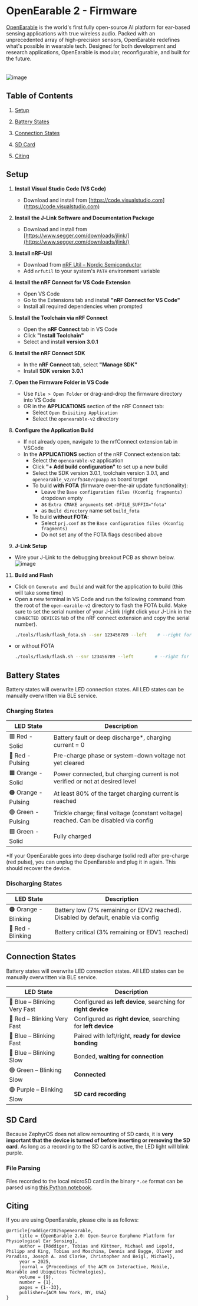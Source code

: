 # OpenEarable 2 - Firmware

[OpenEarable](openearable.com) is the world's first fully open-source AI platform for ear-based sensing applications with true wireless audio. Packed with an unprecedented array of high-precision sensors, OpenEarable redefines what's possible in wearable tech. Designed for both development and research applications, OpenEarable is modular, reconfigurable, and built for the future.
<br/><br/><br/>
![image](https://github.com/user-attachments/assets/8cb55571-c6bc-4f51-b2ae-628f7be3661c)

## Table of Contents

1. [Setup](#setup)

2. [Battery States](#battery-states)

3. [Connection States](#connection-states)  

4. [SD Card](#sd-card)
   
5. [Citing](#citing)


## Setup
1. **Install Visual Studio Code (VS Code)**  
   - Download and install from [https://code.visualstudio.com](https://code.visualstudio.com)

2. **Install the J‑Link Software and Documentation Package**
   - Download and install from [https://www.segger.com/downloads/jlink/](https://www.segger.com/downloads/jlink/)
     
3. **Install nRF-Util**  
   - Download from [nRF Util – Nordic Semiconductor](https://www.nordicsemi.com/Products/Development-tools/nRF-Util)  
   - Add `nrfutil` to your system's `PATH` environment variable

4. **Install the nRF Connect for VS Code Extension**  
   - Open VS Code  
   - Go to the Extensions tab and install **"nRF Connect for VS Code"**  
   - Install all required dependencies when prompted

5. **Install the Toolchain via nRF Connect**  
   - Open the **nRF Connect** tab in VS Code  
   - Click **"Install Toolchain"**  
   - Select and install **version 3.0.1**

6. **Install the nRF Connect SDK**  
   - In the **nRF Connect** tab, select **"Manage SDK"**  
   - Install **SDK version 3.0.1**

7. **Open the Firmware Folder in VS Code**  
   - Use `File > Open Folder` or drag-and-drop the firmware directory into VS Code
   - OR in the **APPLICATIONS** section of the nRF Connect tab:
     - Select `Open Exisiting Application`
     - Select the `openearable-v2` directory

8. **Configure the Application Build**
   - If not already open, navigate to the nrfConnect extension tab in VSCode
   - In the **APPLICATIONS** section of the nRF Connect extension tab:  
     - Select the `openearable-v2` application  
     - Click **"+ Add build configuration"** to set up a new build
     - Select the SDK version 3.0.1, toolchain version 3.0.1, and `openearable_v2/nrf5340/cpuapp` as board target
     - To build **with FOTA** (firmware over-the-air update functionality):
       - Leave the `Base configuration files (Kconfig fragments)` dropdown empty
       - as `Extra CMAKE arguments` set `-DFILE_SUFFIX="fota"`
       - as `Build directory` name set `build_fota`
     -  To build **without FOTA**:
        - Select `prj.conf` as the `Base configuration files (Kconfig fragments)`
        - Do not set any of the FOTA flags described above
    
10. **J-Link Setup**
   - Wire your J-Link to the debugging breakout PCB as shown below.
     ![image](https://github.com/user-attachments/assets/2eeec41e-6be1-4a4f-b986-7d9a07b0f8e5)


11. **Build and Flash**
   - Click on `Generate and Build` and wait for the application to build (this will take some time)
   - Open a new terminal in VS Code and run the following command from the root of the `open-earable-v2` directory to flash the FOTA build. Make sure to set the serial number of your J-Link (right click your J-Link in the `CONNECTED DEVICES` tab of the nRF connect extension and copy the serial number).
     ```bash
     ./tools/flash/flash_fota.sh --snr 123456789 --left    # --right for the right ear device, or no flag to retain left/right bonding
     ```
   - or without FOTA
     ```bash
     ./tools/flash/flash.sh --snr 123456789 --left        # --right for the right ear device, or no flag to retain left/right bonding
     ```



## Battery States
Battery states will overwrite LED connection states. All LED states can be manually overwritten via BLE service.

### Charging States

| LED State         | Description                                                                 |
|------------------|-----------------------------------------------------------------------------|
| 🟥 Red - Solid      | Battery fault or deep discharge*, charging current = 0                       |
| 🔴 Red - Pulsing    | Pre-charge phase or system-down voltage not yet cleared                     |
| 🟧 Orange - Solid   | Power connected, but charging current is not verified or not at desired level |
| 🟠 Orange - Pulsing | At least 80% of the target charging current is reached                      |
| 🟢 Green - Pulsing  | Trickle charge; final voltage (constant voltage) reached. Can be disabled via config |
| 🟩 Green - Solid    | Fully charged                                                               |

*If your OpenEarable goes into deep discharge (solid red) after pre-charge (red pulse), you can unplug the OpenEarable and plug it in again. This should recover the device.


### Discharging States

| LED State           | Description                                                              |
|--------------------|--------------------------------------------------------------------------|
| 🟠 Orange - Blinking | Battery low (7% remaining or EDV2 reached). Disabled by default, enable via config |
| 🔴 Red - Blinking      | Battery critical (3% remaining or EDV1 reached)                          |


## Connection States
Battery states will overwrite LED connection states. All LED states can be manually overwritten via BLE service.

| LED State                           | Description                                                                 |
|-------------------------------------|-----------------------------------------------------------------------------|
| 🔵 Blue – Blinking Very Fast        | Configured as **left device**, searching for **right device**               |
| 🔴 Red – Blinking Very Fast         | Configured as **right device**, searching for **left device**               |
| 🔵 Blue – Blinking Fast             | Paired with left/right, **ready for device bonding**                        |
| 🔵 Blue – Blinking Slow             | Bonded, **waiting for connection**                                          |
| 🟢 Green – Blinking Slow            | **Connected**                                                               |
| 🟣 Purple – Blinking Slow           | **SD card recording**                                                       |

## SD Card
Because ZephyrOS does not allow remounting of SD cards, it is **very important that the device is turned of before inserting or removing the SD card**.
As long as a recording to the SD card is active, the LED light will blink purple.


### File Parsing
Files recorded to the local microSD card in the binary `*.oe` format can be parsed using <a href="https://colab.research.google.com/drive/1qwdvjAM5Y5pLbNW5t3r9f0ITpAuxBKeq" target="_blank">this Python notebook</a>.

## Citing
If you are using OpenEarable, please cite is as follows:
```
@article{roddiger2025openearable,
     title = {OpenEarable 2.0: Open-Source Earphone Platform for Physiological Ear Sensing},
     author = {Röddiger, Tobias and Küttner, Michael and Lepold, Philipp and King, Tobias and Moschina, Dennis and Bagge, Oliver and Paradiso, Joseph A. and Clarke, Christopher and Beigl, Michael},
     year = 2025,
     journal = {Proceedings of the ACM on Interactive, Mobile, Wearable and Ubiquitous Technologies},
     volume = {9},
     number = {1},
     pages = {1--33},
     publisher={ACM New York, NY, USA}
}
```






